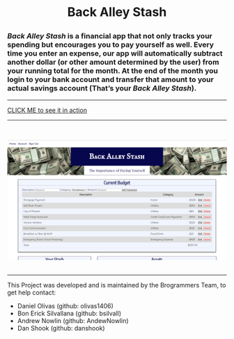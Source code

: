 #

<h1>
<p align="center">
Back Alley Stash
</p>
</h1>

### <i>Back Alley Stash</i> is a financial app that not only tracks your spending but encourages you to pay yourself as well. Every time you enter an expense, our app will automatically subtract another dollar (or other amount determined by the user) from your running total for the month. At the end of the month you login to your bank account and transfer that amount to your actual savings account (That’s your <i>Back Alley Stash</i>).

---
[CLICK ME to see it in action](https://back-alley-stash.herokuapp.com/)
<br>

---
<br>

![Back Alley Stash Screen Cap](./screen.png)
<br><br>

---

This Project was developed and is maintained by the Brogrammers Team, to get help contact:<br>

- Daniel Olivas (github: olivas1406)
- Bon Erick Silvallana (github: bsilvall)
- Andrew Nowlin (github: AndewNowlin)
- Dan Shook (github: danshook)
